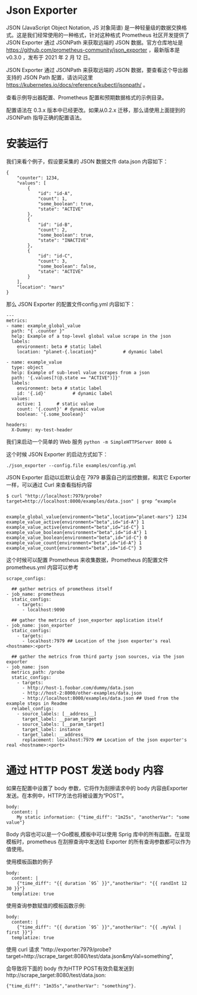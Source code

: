 # Json Exporter


JSON (JavaScript Object Notation, JS 对象简谱) 是一种轻量级的数据交换格式。这是我们经常使用的一种格式，针对这种格式 Prometheus 社区开发提供了 JSON Exporter 通过 JSONPath 来获取远端的 JSON 数据。官方仓库地址是 https://github.com/prometheus-community/json_exporter ，最新版本是 v0.3.0 ，发布于 2021 年 2 月 12 日。

JSON Exporter 通过 JSONPath 来获取远端的 JSON 数据，要查看这个导出器支持的 JSON Path 配置，请访问这里 https://kubernetes.io/docs/reference/kubectl/jsonpath/ 。


查看示例导出器配置、Prometheus 配置和预期数据格式的示例目录。

配置语法在 0.3.x 版本中已经更改。如果从0.2.x 迁移，那么请使用上面提到的 JSONPath 指导正确的配置语法。

# 安装运行

我们来看个例子，假设要采集的 JSON 数据文件 data.json 内容如下：

```
{
    "counter": 1234,
    "values": [
        {
            "id": "id-A",
            "count": 1,
            "some_boolean": true,
            "state": "ACTIVE"
        },
        {
            "id": "id-B",
            "count": 2,
            "some_boolean": true,
            "state": "INACTIVE"
        },
        {
            "id": "id-C",
            "count": 3,
            "some_boolean": false,
            "state": "ACTIVE"
        }
    ],
    "location": "mars"
}

```

那么 JSON Exporter 的配置文件config.yml 内容如下：

```
---
metrics:
- name: example_global_value
  path: "{ .counter }"
  help: Example of a top-level global value scrape in the json
  labels:
    environment: beta # static label
    location: "planet-{.location}"          # dynamic label

- name: example_value
  type: object
  help: Example of sub-level value scrapes from a json
  path: '{.values[?(@.state == "ACTIVE")]}'
  labels:
    environment: beta # static label
    id: '{.id}'          # dynamic label
  values:
    active: 1      # static value
    count: '{.count}' # dynamic value
    boolean: '{.some_boolean}'

headers:
  X-Dummy: my-test-header
```

我们来启动一个简单的 Web 服务 `python -m SimpleHTTPServer 8000 &`


这个时候 JSON Exporter 的启动方式如下：

```
./json_exporter --config.file examples/config.yml
```

JSON Exporter 启动以后默认会在 7979 暴露自己的监控数据，和其它 Exporter 一样，可以通过 Curl 来查看指标内容

```
$ curl "http://localhost:7979/probe?target=http://localhost:8000/examples/data.json" | grep ^example


example_global_value{environment="beta",location="planet-mars"} 1234
example_value_active{environment="beta",id="id-A"} 1
example_value_active{environment="beta",id="id-C"} 1
example_value_boolean{environment="beta",id="id-A"} 1
example_value_boolean{environment="beta",id="id-C"} 0
example_value_count{environment="beta",id="id-A"} 1
example_value_count{environment="beta",id="id-C"} 3

```

这个时候可以配置 Prometheus 来收集数据，Prometheus 的配置文件 prometheus.yml 内容可以参考 

```
scrape_configs:

  ## gather metrics of prometheus itself
- job_name: prometheus
  static_configs:
    - targets:
      - localhost:9090

  ## gather the metrics of json_exporter application itself
- job_name: json_exporter
  static_configs:
    - targets:
      - localhost:7979 ## Location of the json exporter's real <hostname>:<port>

  ## gather the metrics from third party json sources, via the json exporter
- job_name: json
  metrics_path: /probe
  static_configs:
    - targets:
      - http://host-1.foobar.com/dummy/data.json
      - http://host-2:8000/other-examples/data.json
      - http://localhost:8000/examples/data.json ## Used from the example steps in Readme
  relabel_configs:
    - source_labels: [__address__]
      target_label: __param_target
    - source_labels: [__param_target]
      target_label: instance
    - target_label: __address__
      replacement: localhost:7979 ## Location of the json exporter's real <hostname>:<port>

```

# 通过 HTTP POST 发送 body 内容

如果在配置中设置了 body 参数，它将作为刮擦请求中的 body 内容由Exporter 发送。在本例中，HTTP方法也将被设置为“POST”。

```
body:
  content: |
    My static information: {"time_diff": "1m25s", "anotherVar": "some value"}
```

Body 内容也可以是一个Go模板,模板中可以使用 Sprig 库中的所有函数。在呈现模板时，prometheus 在刮擦查询中发送给 Exporter 的所有查询参数都可以作为值使用。

使用模板函数的例子

```
body:
  content: |
    {"time_diff": "{{ duration `95` }}","anotherVar": "{{ randInt 12 30 }}"}
  templatize: true
```

使用查询参数赋值的模板函数示例:

```
body:
  content: |
    {"time_diff": "{{ duration `95` }}","anotherVar": "{{ .myVal | first }}"}
  templatize: true
```


使用 curl 请求 "http://exporter:7979/probe?target=http://scrape_target:8080/test/data.json&myVal=something",

会导致将下面的 body 作为HTTP POST有效负载发送到 http://scrape_target:8080/test/data.json:

```
{"time_diff": "1m35s","anotherVar": "something"}.
```

